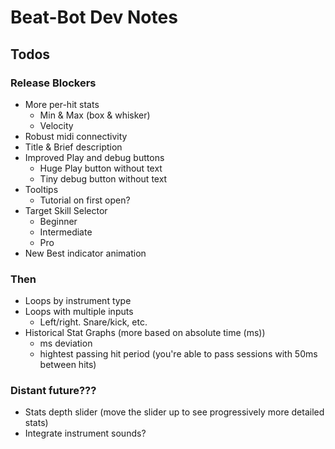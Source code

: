 # Beat-Bot Dev Notes

## Todos

### Release Blockers

- More per-hit stats
  - Min & Max (box & whisker)
  - Velocity
- Robust midi connectivity
- Title & Brief description
- Improved Play and debug buttons
  - Huge Play button without text
  - Tiny debug button without text
- Tooltips
  - Tutorial on first open?
- Target Skill Selector
  - Beginner
  - Intermediate
  - Pro
- New Best indicator animation

### Then

- Loops by instrument type
- Loops with multiple inputs
  - Left/right. Snare/kick, etc.
- Historical Stat Graphs (more based on absolute time (ms))
  - ms deviation
  - hightest passing hit period (you're able to pass sessions with 50ms between hits)

### Distant future???

- Stats depth slider (move the slider up to see progressively more detailed stats)
- Integrate instrument sounds?